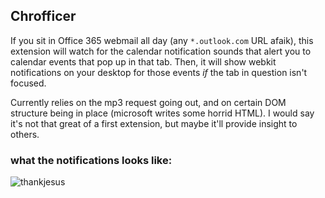 ## Chrofficer

If you sit in Office 365 webmail all day (any `*.outlook.com` URL afaik), this extension will watch for the calendar notification sounds that alert you to calendar events that pop up in that tab. Then, it will show webkit notifications on your desktop for those events *if* the tab in question isn't focused.

Currently relies on the mp3 request going out, and on certain DOM structure being in place (microsoft writes some horrid HTML). I would say it's not that great of a first extension, but maybe it'll provide insight to others.

### what the notifications looks like:
![thankjesus](https://f.cloud.github.com/assets/137793/2216499/76598b4c-9a0b-11e3-91e8-d3421bf38179.png)
